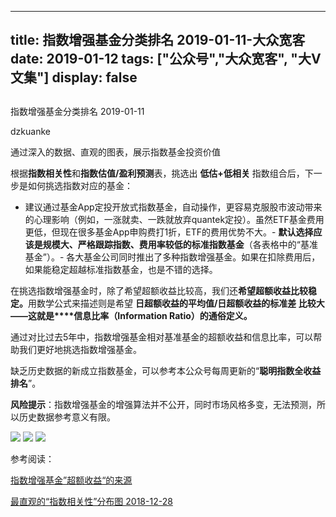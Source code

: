 
---
title:   指数增强基金分类排名 2019-01-11-大众宽客
date: 2019-01-12
tags: ["公众号","大众宽客", "大V文集"]
display: false
---


## 



指数增强基金分类排名 2019-01-11




dzkuanke




通过深入的数据、直观的图表，展示指数基金投资价值


根据**指数相关性**和**指数估值/盈利预测**表，挑选出&nbsp;**低估+低相关**&nbsp;指数组合后，下一步是如何挑选指数对应的基金：
- 建议通过基金App定投开放式指数基金，自动操作，更容易克服股市波动带来的心理影响（例如，一涨就卖、一跌就放弃quantek定投）。虽然ETF基金费用更低，但现在很多基金App申购费打1折，ETF的费用优势不大。- **默认选择应该是规模大、严格跟踪指数、费用率较低的标准指数基金**（各表格中的“基准基金”）。- 各大基金公司同时推出了多种指数增强基金。如果在扣除费用后，如果能稳定超越标准指数基金，也是不错的选择。


在挑选指数增强基金时<h-char unicode="ff0c" class="" style="max-width: 100%;box-sizing: border-box !important;word-wrap: break-word !important;">，</h-char>除了希望超额收益比较高<h-char unicode="ff0c" class="" style="max-width: 100%;box-sizing: border-box !important;word-wrap: break-word !important;">，</h-char>我们还**希望超额收益比较稳定**<h-char unicode="3002" class="" style="max-width: 100%;box-sizing: border-box !important;word-wrap: break-word !important;">**。**</h-char>用数学公式来描述则是希望&nbsp;**日超额收益的平均值/日超额收益的标准差&nbsp;**比较大<h-char unicode="2014" class="" style="max-width: 100%;box-sizing: border-box !important;word-wrap: break-word !important;">——</h-char>**这就是****信息比率**<h-char unicode="ff08" class="" style="max-width: 100%;box-sizing: border-box !important;word-wrap: break-word !important;">**（**</h-char>**Information Ratio**<h-char unicode="ff09" class="" style="max-width: 100%;box-sizing: border-box !important;word-wrap: break-word !important;">**）**</h-char>**的通俗定义**<h-char unicode="3002" class="" style="max-width: 100%;box-sizing: border-box !important;word-wrap: break-word !important;">**。**</h-char>



通过对比过去5年中，指数增强基金相对基准基金的超额收益和信息比率<h-char unicode="ff0c" class="" style="max-width: 100%;box-sizing: border-box !important;word-wrap: break-word !important;">，</h-char>可以帮助我们更好地挑选指数增强基金。



缺乏历史数据的新成立指数基金，可以参考本公众号每周更新的“**聪明指数全收益排名**”。



**风险提示**：指数增强基金的增强算法并不公开，同时市场风格多变，无法预测，所以历史数据参考意义有限。







<img class="" data-copyright="0" data-ratio="1.2720720720720722" data-s="300,640" src="https://mmbiz.qpic.cn/mmbiz_png/PKw3FQPmhIj4UiaicQlabjmLzLJsfvw7ibtaRCEHShPe1XtVPbxHraqWKRXeYNPSqo4nFKMgPdD98qicTFmkoT7Csg/640?wx_fmt=png" data-type="png" data-w="1110" style="">

<img class="" data-copyright="0" data-ratio="1.279783393501805" data-s="300,640" src="https://mmbiz.qpic.cn/mmbiz_png/PKw3FQPmhIj4UiaicQlabjmLzLJsfvw7ibthnDKcN0lxSzhb5bo5bx6bAq8iaJ5QjKujR7J4odT7ZSqvt04I1hfiaIQ/640?wx_fmt=png" data-type="png" data-w="1108" style="">

<img class="" data-copyright="0" data-ratio="0.9459459459459459" data-s="300,640" src="https://mmbiz.qpic.cn/mmbiz_png/PKw3FQPmhIj4UiaicQlabjmLzLJsfvw7ibtCVfPx5CibUomTiaw9kicolZqDg7ZXY7ekOZMqPslnaZ5x5uJH79LjKnxQ/640?wx_fmt=png" data-type="png" data-w="1110" style="">

参考阅读：

[指数增强基金”超额收益“的来源](http://mp.weixin.qq.com/s?__biz=MzAwMTc1MDcwNw==&amp;mid=2648272968&amp;idx=1&amp;sn=598917da4403d77210aa3b1a460658e4&amp;chksm=82f93394b58eba82c9a7cb228c22c656fe88c5203ff149473f9edd2d4127e44df65f5bdb146b&amp;scene=21#wechat_redirect)

[最直观的“指数相关性”分布图 2018-12-28](http://mp.weixin.qq.com/s?__biz=MzAwMTc1MDcwNw==&amp;mid=2648273755&amp;idx=3&amp;sn=4aaf622fc058b12c92f1b32a69d39a28&amp;chksm=82f93087b58eb991f1c2858ab0aee9b7240e6d0f2d3519b6c42d321775649fdcaf5ca4966082&amp;scene=21#wechat_redirect)










